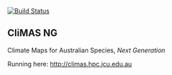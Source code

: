
[![Build Status](https://travis-ci.org/jcu-eresearch/climas-ng.svg?branch=master)](https://travis-ci.org/jcu-eresearch/climas-ng)

CliMAS NG
---------

Climate Maps for Australian Species, *Next Generation*

Running here: http://climas.hpc.jcu.edu.au
